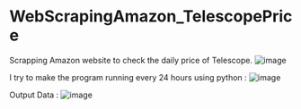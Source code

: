 # WebScrapingAmazon_TelescopePrice

Scrapping Amazon website to check the daily price of Telescope.
![image](https://user-images.githubusercontent.com/110689945/205930311-07126efe-eb03-4728-a94c-da8f4cb796f6.png)

I try to make the program running every 24 hours using python :
![image](https://user-images.githubusercontent.com/110689945/205931061-0d9d8da6-a294-43bd-8ab0-f0b4139f9b61.png)


Output Data :
![image](https://user-images.githubusercontent.com/110689945/205931198-fea81f66-7ebd-4455-945f-16632c74a45e.png)
